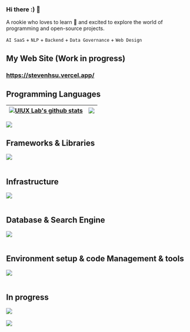### Hi there :) 🍄

A rookie who loves to learn 🌱 and excited to explore the world of programming and open-source projects.

 `AI SaaS` + `NLP` + `Backend` + `Data Governance` + `Web Design` 

## My Web Site (Work in progress)
### https://stevenhsu.vercel.app/

## Programming Languages 
| <a href="https://github.com/xizon/github-readme-stats"><img align="center" src="https://github-readme-stats.vercel.app/api?username=StevenHsu22&show_icons=true&include_all_commits=true&theme=buefy&hide_border=true" alt="UIUX Lab's github stats" /></a> | <a href="https://github.com/xizon/github-readme-stats"><img align="center" src="https://github-readme-stats.vercel.app/api/top-langs/?username=StevenHsu22&layout=compact&theme=buefy&hide_border=true" /></a> |
| ------------- | ------------- |

![](https://skillicons.dev/icons?i=python,js,typescript,html,css)  

## Frameworks & Libraries  
<img src="https://skillicons.dev/icons?i=flask,fastapi,react,nextjs" /> <br /><br />

## Infrastructure
<img src="https://skillicons.dev/icons?i=azure,aws,gcp" /> <br /><br />

## Database & Search Engine
<img src="https://skillicons.dev/icons?i=elasticsearch,mongodb,mysql,redis,sqlite" /> <br /><br />

## Environment setup & code Management & tools
<img src="https://skillicons.dev/icons?i=docker,git,gitlab,notion,postman,selenium" /> <br /><br />

## In progress
<img src="https://skillicons.dev/icons?i=pytorch,sklearn,tensorflow" /> <br /><br />
<img src="https://skillicons.dev/icons?i=flutter,firebase,grafana,php" /> <br /><br />
